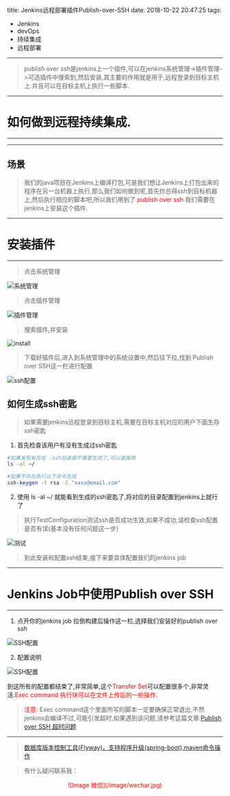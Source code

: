 title: Jenkins远程部署插件Publish-over-SSH
date: 2018-10-22 20:47:25
tags:
  - Jenkins
  - devOps
  - 持续集成
  - 远程部署
---

> publish over ssh是jenkins上一个插件,可以在jenkins系统管理->插件管理->可选插件中搜索到,然后安装,其主要的作用就是用于,远程登录到目标主机上.并且可以在目标主机上执行一些脚本.

<!-- more -->

---

# 如何做到远程持续集成.

---

---

## 场景

> 我们的java项目在Jenkins上编译打包,可是我们想让Jenkins上打包出来的程序在另一台机器上执行,那么我们如何做到呢,首先你总得ssh到目标机器上,然后执行相应的脚本吧,所以我们用到了 <font color=red>publish over ssh</font> 我们需要在jenkins上安装这个插件.

---

# 安装插件

---

>点击系统管理

![系统管理](/image/SSH_PUBLISH/jm.jpg)

> 点击插件管理

![插件管理](/image/SSH_PUBLISH/jpm.jpg)

> 搜索插件,并安装

![install](/image/SSH_PUBLISH/sp.jpg)

>下载好插件后,进入到系统管理中的系统设置中,然后往下拉,找到 Publish over SSH这一栏进行配置

![ssh配置](/image/SSH_PUBLISH/sshset.jpg)

## 如何生成ssh密匙

> 如果需要jenkins远程登录到目标主机,需要在目标主机对应的用户下面生存ssh密匙

1. 首先检查该用户有没有生成过ssh密匙

```sh
#如果发现有存在 .ssh目录就不需要生成了,可以直接用
ls -al ~/

#如果不存在执行以下命令生成
ssh-keygen -t rsa -C "xxxx@email.com"
```
2. 使用 ls -al ~/ 就能看到生成的ssh密匙了,将对应的目录配置到jenkins上就行了

> 执行TestConfiguration测试ssh是否成功生效,如果不成功,请检查ssh配置是否有误(基本没有任何问题这一步)

![测试](/image/SSH_PUBLISH/test.jpg)

> 到此安装和配置ssh结束,接下来要具体配置我们的jenkins job

---

# Jenkins Job中使用Publish over SSH

---

1. 点开你的jenkins job 拉倒构建后操作这一栏,选择我们安装好的publish over ssh

![SSH配置](/image/SSH_PUBLISH/job1.png)

2. 配置说明

![SSH配置](/image/SSH_PUBLISH/set.png)

到这所有的配置都结束了,非常简单,这个<font color=red>Transfer Set</font>可以配置很多个,非常灵活.<font color=red>Exec command<font> 执行块可以在文件上传后的一些操作.

> <font color=red>注意:</font> Exec command这个里面所写的脚本一定要确保正常退出,不然jenkins会编译不过,可能引发超时,如果遇到该问题,请参考这篇文章:[Publish over SSH 超时问题](https://blog.csdn.net/u013066244/article/details/52788407)


---

>  [数据库版本控制工具(Flyway)，支持程序升级(spring-boot),maven命令操作](https://github.com/sunxuejian/Springboot-plugins/tree/master/db-manager)

> 有什么疑问联系我：

<center>![Image 微信](/image/wechar.jpg)</center>
